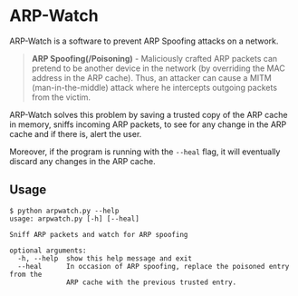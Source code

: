 # ARP-Watch
ARP-Watch is a software to prevent ARP Spoofing attacks on a network.
> **ARP Spoofing(/Poisoning)** - Maliciously crafted ARP packets can pretend to be another device in the network (by overriding the MAC address in the ARP cache).
> Thus, an attacker can cause a MITM (man-in-the-middle) attack where he intercepts outgoing packets from the victim.

ARP-Watch solves this problem by saving a trusted copy of the ARP cache in memory,
sniffs incoming ARP packets, to see for any change in the ARP cache and if there is, alert the user.

Moreover, if the program is running with the ``--heal`` flag, it will eventually discard any changes in the ARP cache.

## Usage
```
$ python arpwatch.py --help
usage: arpwatch.py [-h] [--heal]

Sniff ARP packets and watch for ARP spoofing

optional arguments:
  -h, --help  show this help message and exit
  --heal      In occasion of ARP spoofing, replace the poisoned entry from the
              ARP cache with the previous trusted entry.
```